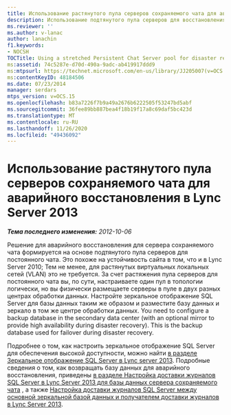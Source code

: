 ```yaml
---
title: Использование растянутого пула серверов сохраняемого чата для аварийного восстановления
description: Использование подтянутого пула серверов для восстановления после сбоя.
ms.reviewer: ''
ms.author: v-lanac
author: lanachin
f1.keywords:
- NOCSH
TOCTitle: Using a stretched Persistent Chat Server pool for disaster recovery
ms:assetid: 74c5287e-d70d-490a-9adc-ab419917ddd9
ms:mtpsurl: https://technet.microsoft.com/en-us/library/JJ205007(v=OCS.15)
ms:contentKeyID: 48184506
ms.date: 07/23/2014
manager: serdars
mtps_version: v=OCS.15
ms.openlocfilehash: b83a7226f7b9a49a2676b6222505f53247bd5abf
ms.sourcegitcommit: 36fee89bb887bea4f18b19f17a8c69daf5bc423d
ms.translationtype: MT
ms.contentlocale: ru-RU
ms.lasthandoff: 11/26/2020
ms.locfileid: "49436092"
---
```

# <a name="using-a-stretched-persistent-chat-server-pool-for-disaster-recovery-in-lync-server-2013"></a>Использование растянутого пула серверов сохраняемого чата для аварийного восстановления в Lync Server 2013

<div data-xmlns="http://www.w3.org/1999/xhtml">

<div class="topic" data-xmlns="http://www.w3.org/1999/xhtml" data-msxsl="urn:schemas-microsoft-com:xslt" data-cs="https://msdn.microsoft.com/">

<div data-asp="https://msdn2.microsoft.com/asp">



</div>

<div id="mainSection">

<div id="mainBody">

<span> </span>

_**Тема последнего изменения:** 2012-10-06_

Решение для аварийного восстановления для сервера сохраняемого чата формируется на основе подтянутого пула серверов для постоянного чата. Это похоже на устойчивость сайта в том, что и в Lync Server 2010; Тем не менее, для растянутых виртуальных локальных сетей (VLAN) это не требуется. За счет растяжения пула серверов для постоянного чата вы, по сути, настраиваете один пул в топологии логически, но вы физически размещаете серверы в пуле в двух разных центрах обработки данных. Настройте зеркальное отображение SQL Server для базы данных таким же образом и разместите базу данных и зеркало в том же центре обработки данных. You need to configure a backup database in the secondary data center (with an optional mirror to provide high availability during disaster recovery). This is the backup database used for failover during disaster recovery.

Подробнее о том, как настроить зеркальное отображение SQL Server для обеспечения высокой доступности, можно найти [в разделе Зеркальное отображение SQL Server в Lync server 2013](lync-server-2013-sql-server-mirroring.md). Подробные сведения о том, как возвращать базу данных для аварийного восстановления, приведены [в разделе Настройка доставки журналов SQL Server в Lync Server 2013 для базы данных сервера сохраняемого чата](lync-server-2013-setting-up-sql-server-log-shipping-for-the-persistent-chat-server-primary-database.md) , а также [Настройка доставки журналов SQL Server между основной зеркальной базой данных и получателем доставки журналов в Lync Server 2013](lync-server-2013-set-up-log-shipping-secondary-database.md).

</div>

<span> </span>

</div>

</div>

</div>

